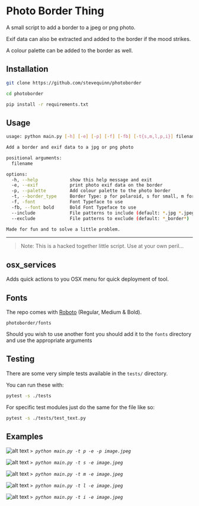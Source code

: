 # Photo Border Thing

A small script to add a border to a jpeg or png photo.

Exif data can also be extracted and added to the border if the mood strikes.

A colour palette can be added to the border as well.

## Installation

```bash
git clone https://github.com/stevequinn/photoborder
```

```bash
cd photoborder
```

```bash
pip install -r requirements.txt
```

## Usage

```bash
usage: python main.py [-h] [-e] [-p] [-f] [-fb] [-t{s,m,l,p,i}] filename

Add a border and exif data to a jpg or png photo

positional arguments:
  filename

options:
  -h, --help            show this help message and exit
  -e, --exif            print photo exif data on the border
  -p, --palette         Add colour palette to the photo border
  -t, --border_type     Border Type: p for polaroid, s for small, m for medium, l for large, i for instagram (default: s)
  -f, -font             Font Typeface to use
  -fb, --font bold      Bold Font Typeface to use
  --include             File patterns to include (default: *.jpg *.jpeg *.png, *.JPG, *.JPEG, *.PNG)
  --exclude             File patterns to exclude (default: *_border*)

Made for fun and to solve a little problem.
```

---

> Note: This is a hacked together little script. Use at your own peril...

## osx_services

Adds quick actions to you OSX menu for quick deployment of tool.

## Fonts

The repo comes with [Roboto](https://fonts.google.com/specimen/Roboto) (Regular, Medium & Bold).

```photoborder/fonts```

Should you wish to use another font you should add it to the ```fonts``` directory and use the appropriate arguments

## Testing

There are some very simple tests available in the `tests/` directory.

You can run these with:

```bash
pytest -s ./tests
```

For specific test modules just do the same for the file like so:

```bash
pytest -s ./tests/test_text.py
```

## Examples

![alt text](doc/images/20241108_20241108DSCF0043_border-p_exif_palette.jpeg)
*`> python main.py -t p -e -p image.jpeg`*

![alt text](doc/images/20241108_20241108DSCF0043_border-s_exif.jpeg)
*`> python main.py -t s -e image.jpeg`*

![alt text](doc/images/20241108_20241108DSCF0043_border-m_exif.jpeg)
*`> python main.py -t m -e image.jpeg`*

![alt text](doc/images/20241108_20241108DSCF0043_border-l_exif.jpeg)
*`> python main.py -t l -e image.jpeg`*

![alt text](doc/images/20241108_20241108DSCF0043_border-i_exif.jpeg)
*`> python main.py -t i -e image.jpeg`*
